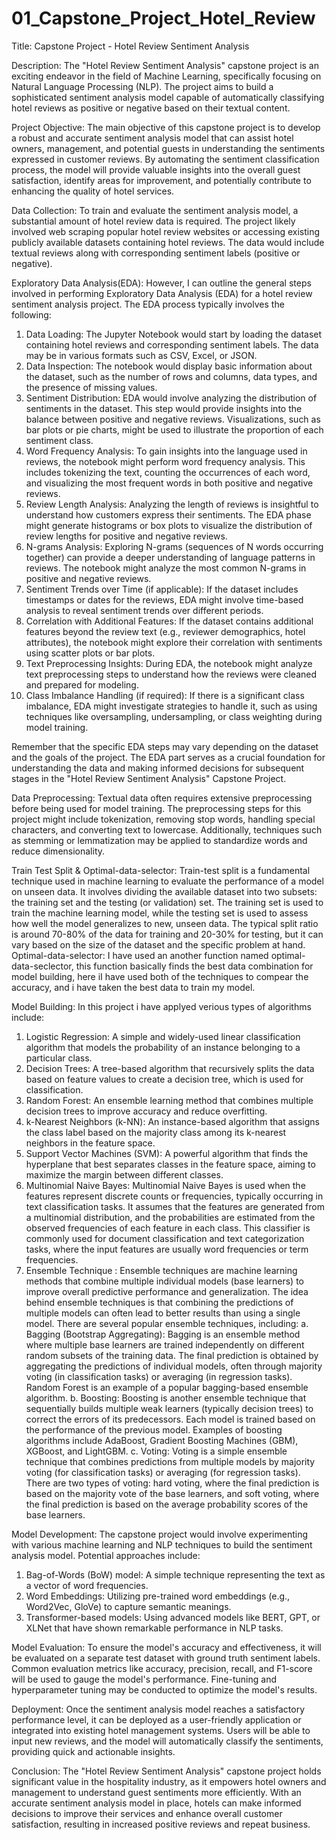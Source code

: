 # 01_Capstone_Project_Hotel_Review 
Title: Capstone Project - Hotel Review Sentiment Analysis

Description:
The "Hotel Review Sentiment Analysis" capstone project is an exciting endeavor in the field of Machine Learning, specifically focusing on Natural Language Processing (NLP). The project aims to build a sophisticated sentiment analysis model capable of automatically classifying hotel reviews as positive or negative based on their textual content.

Project Objective:
The main objective of this capstone project is to develop a robust and accurate sentiment analysis model that can assist hotel owners, management, and potential guests in understanding the sentiments expressed in customer reviews. By automating the sentiment classification process, the model will provide valuable insights into the overall guest satisfaction, identify areas for improvement, and potentially contribute to enhancing the quality of hotel services.

Data Collection:
To train and evaluate the sentiment analysis model, a substantial amount of hotel review data is required. The project likely involved web scraping popular hotel review websites or accessing existing publicly available datasets containing hotel reviews. The data would include textual reviews along with corresponding sentiment labels (positive or negative).

Exploratory Data Analysis(EDA):
However, I can outline the general steps involved in performing Exploratory Data Analysis (EDA) for a hotel review sentiment analysis project.
The EDA process typically involves the following:
1. Data Loading: The Jupyter Notebook would start by loading the dataset containing hotel reviews and corresponding sentiment labels. The data may be in various formats such as CSV, Excel, or JSON.
2. Data Inspection: The notebook would display basic information about the dataset, such as the number of rows and columns, data types, and the presence of missing values.
3. Sentiment Distribution: EDA would involve analyzing the distribution of sentiments in the dataset. This step would provide insights into the balance between positive and negative reviews. Visualizations, such as bar plots or pie charts, might be used to illustrate the proportion of each sentiment class.
4. Word Frequency Analysis: To gain insights into the language used in reviews, the notebook might perform word frequency analysis. This includes tokenizing the text, counting the occurrences of each word, and visualizing the most frequent words in both positive and negative reviews.
5. Review Length Analysis: Analyzing the length of reviews is insightful to understand how customers express their sentiments. The EDA phase might generate histograms or box plots to visualize the distribution of review lengths for positive and negative reviews.
6. N-grams Analysis: Exploring N-grams (sequences of N words occurring together) can provide a deeper understanding of language patterns in reviews. The notebook might analyze the most common N-grams in positive and negative reviews.
7. Sentiment Trends over Time (if applicable): If the dataset includes timestamps or dates for the reviews, EDA might involve time-based analysis to reveal sentiment trends over different periods.
8. Correlation with Additional Features: If the dataset contains additional features beyond the review text (e.g., reviewer demographics, hotel attributes), the notebook might explore their correlation with sentiments using scatter plots or bar plots.
9. Text Preprocessing Insights: During EDA, the notebook might analyze text preprocessing steps to understand how the reviews were cleaned and prepared for modeling.
10. Class Imbalance Handling (if required): If there is a significant class imbalance, EDA might investigate strategies to handle it, such as using techniques like oversampling, undersampling, or class weighting during model training.

Remember that the specific EDA steps may vary depending on the dataset and the goals of the project. The EDA part serves as a crucial foundation for understanding the data and making informed decisions for subsequent stages in the "Hotel Review Sentiment Analysis" Capstone Project.

Data Preprocessing:
Textual data often requires extensive preprocessing before being used for model training. The preprocessing steps for this project might include tokenization, removing stop words, handling special characters, and converting text to lowercase. Additionally, techniques such as stemming or lemmatization may be applied to standardize words and reduce dimensionality.

Train Test Split & Optimal-data-selector:
Train-test split is a fundamental technique used in machine learning to evaluate the performance of a model on unseen data. It involves dividing the available dataset into two subsets: the training set and the testing (or validation) set. The training set is used to train the machine learning model, while the testing set is used to assess how well the model generalizes to new, unseen data. The typical split ratio is around 70-80% of the data for training and 20-30% for testing, but it can vary based on the size of the dataset and the specific problem at hand.
Optimal-data-selector: I have used an another function named optimal-data-seclector, this function basically finds the best data combination for model building, here iI have used both of the techniques to compear the accuracy, and i have taken the best data to train my model.

Model Building:
In this project i have applyed verious types of algorithms include:
1. Logistic Regression: A simple and widely-used linear classification algorithm that models the probability of an instance belonging to a particular class.
2. Decision Trees: A tree-based algorithm that recursively splits the data based on feature values to create a decision tree, which is used for classification.
3. Random Forest: An ensemble learning method that combines multiple decision trees to improve accuracy and reduce overfitting.
4. k-Nearest Neighbors (k-NN): An instance-based algorithm that assigns the class label based on the majority class among its k-nearest neighbors in the feature space.
5. Support Vector Machines (SVM): A powerful algorithm that finds the hyperplane that best separates classes in the feature space, aiming to maximize the margin between different classes.
6. Multinomial Naive Bayes: Multinomial Naive Bayes is used when the features represent discrete counts or frequencies, typically occurring in text classification tasks. It assumes that the features are generated from a multinomial distribution, and the probabilities are estimated from the observed frequencies of each feature in each class. This classifier is commonly used for document classification and text categorization tasks, where the input features are usually word frequencies or term frequencies.
7. Ensemble Technique : Ensemble techniques are machine learning methods that combine multiple individual models (base learners) to improve overall predictive performance and generalization. The idea behind ensemble techniques is that combining the predictions of multiple models can often lead to better results than using a single model.
There are several popular ensemble techniques, including:
a. Bagging (Bootstrap Aggregating): Bagging is an ensemble method where multiple base learners are trained independently on different random subsets of the training data. The final prediction is obtained by aggregating the predictions of individual models, often through majority voting (in classification tasks) or averaging (in regression tasks). Random Forest is an example of a popular bagging-based ensemble algorithm.
b. Boosting: Boosting is another ensemble technique that sequentially builds multiple weak learners (typically decision trees) to correct the errors of its predecessors. Each model is trained based on the performance of the previous model. Examples of boosting algorithms include AdaBoost, Gradient Boosting Machines (GBM), XGBoost, and LightGBM.
c. Voting: Voting is a simple ensemble technique that combines predictions from multiple models by majority voting (for classification tasks) or averaging (for regression tasks). There are two types of voting: hard voting, where the final prediction is based on the majority vote of the base learners, and soft voting, where the final prediction is based on the average probability scores of the base learners.

Model Development:
The capstone project would involve experimenting with various machine learning and NLP techniques to build the sentiment analysis model. Potential approaches include:
1. Bag-of-Words (BoW) model: A simple technique representing the text as a vector of word frequencies.
2. Word Embeddings: Utilizing pre-trained word embeddings (e.g., Word2Vec, GloVe) to capture semantic meanings.
3. Transformer-based models: Using advanced models like BERT, GPT, or XLNet that have shown remarkable performance in NLP tasks.

Model Evaluation:
To ensure the model's accuracy and effectiveness, it will be evaluated on a separate test dataset with ground truth sentiment labels. Common evaluation metrics like accuracy, precision, recall, and F1-score will be used to gauge the model's performance. Fine-tuning and hyperparameter tuning may be conducted to optimize the model's results.

Deployment:
Once the sentiment analysis model reaches a satisfactory performance level, it can be deployed as a user-friendly application or integrated into existing hotel management systems. Users will be able to input new reviews, and the model will automatically classify the sentiments, providing quick and actionable insights.

Conclusion:
The "Hotel Review Sentiment Analysis" capstone project holds significant value in the hospitality industry, as it empowers hotel owners and management to understand guest sentiments more efficiently. With an accurate sentiment analysis model in place, hotels can make informed decisions to improve their services and enhance overall customer satisfaction, resulting in increased positive reviews and repeat business.
